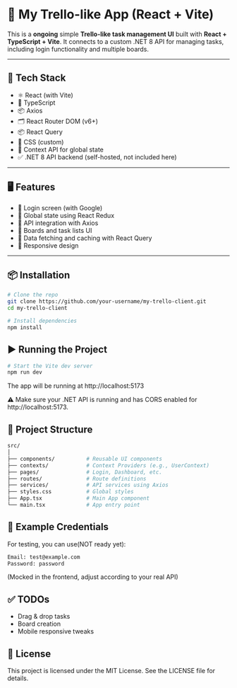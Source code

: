 # 📝 My Trello-like App (React + Vite)

This is a **ongoing** simple **Trello-like task management UI** built with **React + TypeScript + Vite**. It connects to a custom .NET 8 API for managing tasks, including login functionality and multiple boards.

---

## 🚀 Tech Stack

- ⚛️ React (with Vite)
- 💬 TypeScript
- 📦 Axios
- 🗂️ React Router DOM (v6+)
- 📦 React Query
- 🎨 CSS (custom)
- 🧠 Context API for global state
- ✅ .NET 8 API backend (self-hosted, not included here)

---

## 🖥️ Features

- 🔐 Login screen (with Google)
- 🧠 Global state using React Redux
- 📡 API integration with Axios
- 📁 Boards and task lists UI
- 🔄 Data fetching and caching with React Query
- 📱 Responsive design

---

## 📦 Installation

```bash
# Clone the repo
git clone https://github.com/your-username/my-trello-client.git
cd my-trello-client

# Install dependencies
npm install
```

## ▶️ Running the Project
```bash
# Start the Vite dev server
npm run dev
```
The app will be running at http://localhost:5173

⚠️ Make sure your .NET API is running and has CORS enabled for http://localhost:5173.

## 🔧 Project Structure
```bash
src/
│
├── components/          # Reusable UI components
├── contexts/            # Context Providers (e.g., UserContext)
├── pages/               # Login, Dashboard, etc.
├── routes/              # Route definitions
├── services/            # API services using Axios
├── styles.css           # Global styles
├── App.tsx              # Main App component
└── main.tsx             # App entry point
```

## 🔐 Example Credentials
For testing, you can use(NOT ready yet):
```bash
Email: test@example.com
Password: password
```
(Mocked in the frontend, adjust according to your real API)

## ✅ TODOs
 - Drag & drop tasks
 - Board creation
 - Mobile responsive tweaks

## 📄 License
This project is licensed under the MIT License. See the LICENSE file for details.
